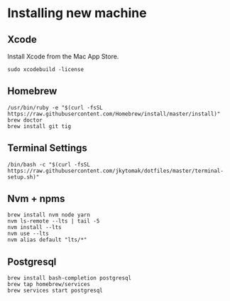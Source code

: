 # Installing new machine

## Xcode 
    
Install Xcode from the Mac App Store.

    sudo xcodebuild -license

## Homebrew

    /usr/bin/ruby -e "$(curl -fsSL https://raw.githubusercontent.com/Homebrew/install/master/install)"
    brew doctor
    brew install git tig

## Terminal Settings

    /bin/bash -c "$(curl -fsSL https://raw.githubusercontent.com/jkytomak/dotfiles/master/terminal-setup.sh)"

## Nvm + npms

    brew install nvm node yarn
    nvm ls-remote --lts | tail -5
    nvm install --lts
    nvm use --lts
    nvm alias default "lts/*"

## Postgresql

    brew install bash-completion postgresql
    brew tap homebrew/services
    brew services start postgresql
